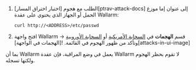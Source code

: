1. الطلب مع هجوم [اختبار اختراق المسار][ptrav-attack-docs] إلى عنوان إما موزع الحمل أو الجهاز الذي يحتوي على عقدة Wallarm:

    ```
    curl http://<ADDRESS>/etc/passwd
    ```
2. افتح واجهة Wallarm → قسم **الهجمات** في [السحابة الأمريكية](https://us1.my.wallarm.com/search) أو [السحابة الأوروبية](https://my.wallarm.com/search) وتأكد من ظهور الهجوم في القائمة.
    ![الهجمات في الواجهة][attacks-in-ui-image]

بما أن Wallarm يعمل في وضع المراقبة، فإن عقدة Wallarm لا تقوم بحظر الهجوم ولكنها تسجله.